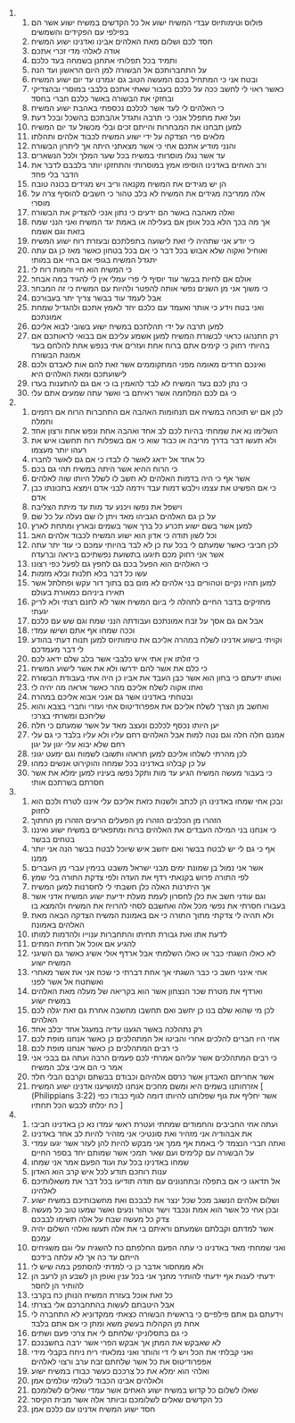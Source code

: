 <ol>
  <li>
    <ol>
      <li>פולוס וטימותיוס עבדי המשיח ישוע אל כל הקדשים במשיח ישוע אשר הם בפילפי עם הפקידים והשמשים׃</li>
      <li>חסד לכם ושלום מאת האלהים אבינו ואדנינו ישוע המשיח׃</li>
      <li>אודה לאלהי מדי זכרי אתכם׃</li>
      <li>ותמיד בכל תפלותי אתחנן בשמחה בעד כלכם׃</li>
      <li>על התחברותכם אל הבשורה למן היום הראשון ועד הנה׃</li>
      <li>ובטח אני כי המתחיל בכם המעשה הטוב גם יגמרנו עד יום ישוע המשיח׃</li>
      <li>כאשר ראוי לי לחשב ככה על כלכם בעבור שאתי אתכם בלבבי במוסרי ובהצדיקי ובחזקי את הבשורה באשר כלכם חברי בחסד׃</li>
      <li>כי האלהים לי לעד אשר לכלכם נכספתי באהבת ישוע המשיח׃</li>
      <li>ועל זאת מתפלל אנכי כי תרבה ותגדל אהבתכם בהשכל ובכל דעת׃</li>
      <li>למען תבחנו את המבחרות והייתם זכים ובלי מכשול עד יום המשיח׃</li>
      <li>מלאים פרי הצדקה על ידי ישוע המשיח לכבוד אלהים ותהלתו׃</li>
      <li>והנני מודיע אתכם אחי כי אשר מצאתני היתה אך ליתרון הבשורה׃</li>
      <li>עד אשר נגלו מוסרותי במשיח בכל שער המלך ולכל הנשארים׃</li>
      <li>ורב האחים באדנינו הוסיפו אמץ במוסרותי והתחזקו יותר בלבבם לדבר את הדבר בלי פחד׃</li>
      <li>הן יש מגידים את המשיח מקנאה וריב ויש מגידים בכונה טובה׃</li>
      <li>אלה ממריבה מגידים את המשיח לא בלב טהור כי חשבים להוסיף צרה על מוסרי׃</li>
      <li>ואלה מאהבה באשר הם ידעים כי נתון אנכי להצדיק את הבשורה׃</li>
      <li>אך מה בכך הלא בכל אופן אם בעלילה או באמת יגד המשיח ואני הנני שמח בזאת וגם אשמח׃</li>
      <li>כי יודע אני שתהיה לי זאת לישועה בתפלתכם ובעזרת רוח ישוע המשיח׃</li>
      <li>ואוחיל ואקוה שלא אבוש בכל דבר כי אם בכל בטחון כאשר מאז כן גם עתה יתגדל המשיח בגופי אם בחיי אם במותי׃</li>
      <li>כי המשיח הוא חיי והמות רוח לי׃</li>
      <li>אולם אם לחיות בבשר עוד יוסיף לי פרי עמלי אין לי להגיד במה אבחר׃</li>
      <li>כי משוך אני מן השנים נפשי אותה להפטר ולהיות עם המשיח כי זה המבחר׃</li>
      <li>אבל לעמד עוד בבשר צריך יתר בעבורכם׃</li>
      <li>ואני בטח וידע כי אותר ואעמד עם כלכם יחד לאמץ אתכם ולהגדיל שמחת אמונתכם׃</li>
      <li>למען תרבה על ידי תהלתכם במשיח ישוע בשובי לבוא אליכם׃</li>
      <li>רק חתנהגו כראוי לבשורת המשיח למען אשמע עליכם אם בבואי לראותכם אם בהיותי רחוק כי קימים אתם ברוח אחת ועזרים אתי בנפש אחת להלחם בעד אמונת הבשורה׃</li>
      <li>ואינכם חרדים מאומה מפני המתקוממים אשר זאת להם אות לאבדם ולכם לישועתכם ומאת האלהים היא׃</li>
      <li>כי נתן לכם בעד המשיח לא לבד להאמין בו כי אם גם להתענות בעדו׃</li>
      <li>כי גם לכם המלחמה אשר ראיתם בי ואשר עתה שמעים אתם עלי׃</li>
    </ol>
  </li>
  <li>
    <ol>
      <li>לכן אם יש תוכחה במשיח אם תנחומות האהבה אם התחברות הרוח אם רחמים וחמלה׃</li>
      <li>השלימו נא את שמחתי בהיות לכם לב אחד ואהבה אחת ונפש אחת ורצון אחד׃</li>
      <li>ולא תעשו דבר בדרך מריבה או כבוד שוא כי אם בשפלות רוח תחשבו איש את רעהו יותר מעצמו׃</li>
      <li>כל אחד אל ידאג לאשר לו לבדו כי אם גם לאשר לחברו׃</li>
      <li>כי הרוח ההיא אשר היתה במשיח תהי גם בכם׃</li>
      <li>אשר אף כי היה בדמות האלהים לא חשב לו לשלל היותו שוה לאלהים׃</li>
      <li>כי אם הפשיט את עצמו וילבש דמות עבד וידמה לבני אדם וימצא בתכונתו כבן אדם׃</li>
      <li>וישפל את נפשו ויכנע עד מות עד מיתת הצליבה׃</li>
      <li>על כן גם האלהים הגביהו מאד ויתן לו שם נעלה על כל שם׃</li>
      <li>למען אשר בשם ישוע תכרע כל ברך אשר בשמים ובארץ ומתחת לארץ׃</li>
      <li>וכל לשון תודה כי אדון הוא ישוע המשיח לכבוד אלהים האב׃</li>
      <li>לכן חביבי כאשר שמעתם לי בכל עת כן לא לבד בהיותי עמכם כי עוד יתר עתה אשר אני רחוק מכם תיגעו בתשועת נפשתיכם ביראה וברעדה׃</li>
      <li>כי האלהים הוא הפעל בכם גם לחפץ גם לפעל כפי רצונו׃</li>
      <li>עשו כל דבר בלא תלנות ובלא מזמות׃</li>
      <li>למען תהיו נקיים וטהורים בני אלהים לא מום בם בתוך דור עקש ופתלתל אשר תאירו ביניהם כמאורת בעולם׃</li>
      <li>מחזיקים בדבר החיים לתהלה לי ביום המשיח אשר לא לחנם רצתי ולא לריק יגעתי׃</li>
      <li>אבל אם גם אסך על זבח אמונתכם ועבודתה הנני שמח וגם שש עם כלכם׃</li>
      <li>וככה שמחו אף אתם ושישו עמדי׃</li>
      <li>וקויתי בישוע אדנינו לשלח במהרה אליכם את טימותיוס למען תנוח דעתי בהודע לי דבר מעמדכם׃</li>
      <li>כי זולתו אין אתי איש כלבבי אשר בלב שלם ידאג לכם׃</li>
      <li>כי כלם את אשר להם ידרשו ולא את אשר לישוע המשיח׃</li>
      <li>ואותו ידעתם כי בחון הוא אשר כבן העבד את אביו כן היה אתי בעבודת הבשורה׃</li>
      <li>ואתו אקוה לשלח אליכם מהר כאשר אראה מה יהיה לי׃</li>
      <li>ובטחתי באדנינו אשר גם אנכי אבוא אליכם במהרה׃</li>
      <li>ואחשב מן הצרך לשלח אליכם את אפפרודיטוס אחי ועזרי וחברי בצבא והוא שליחכם ומשרתי בצרכי׃</li>
      <li>יען היותו נכסף לכלכם ונעצב מאד על אשר שמעתם כי חלה׃</li>
      <li>אמנם חלה חלה וגם נטה למות אבל האלהים רחם עליו ולא עליו בלבד כי גם עלי רחם שלא יבוא עלי יגון על יגון׃</li>
      <li>לכן מהרתי לשלחו אליכם למען תראהו ותשובו לשמוח וגם ימעט יגוני׃</li>
      <li>על כן קבלהו באדנינו בכל שמחה והוקירוט אנשים כמהו׃</li>
      <li>כי בעבור מעשה המשיח הגיע עד מות ותקל נפשו בעיניו למען ימלא את אשר חסרתם בשרתכם אותי׃</li>
    </ol>
  </li>
  <li>
    <ol>
      <li>ובכן אחי שמחו באדנינו הן לכתב ולשנות כזאת אליכם עלי איננו לטרח ולכם הוא לחזוק׃</li>
      <li>הזהרו מן הכלבים הזהרו מן הפעלים הרעים הזהרו מן החתוך׃</li>
      <li>כי אנחנו בני המילה העבדים את האלהים ברוח ומתפארים במשיח ישוע ואיננו בטחים בבשר׃</li>
      <li>אף כי גם לי יש לבטח בבשר ואם יחשב איש שיוכל לבטח בבשר הנה אני יותר ממנו׃</li>
      <li>אשר אני נמול בן שמונת ימים מבני ישראל משבט בנימין עברי מן העברים׃</li>
      <li>לפי התורה פרוש בקנאתי רדף את העדה ולפי צדקת התורה בלי שמץ׃</li>
      <li>אך היתרנות האלה כלן חשבתי לי לחסרנות למען המשיח׃</li>
      <li>וגם עודני חשב את כלן לחסרון לעמת מעלת ידיעת ישוע המשיח אדני אשר בעבורו חסרתי את נפשי מכל אלה ואחשבם לסחי להרויח את המשיח ולהמצא בו׃</li>
      <li>ולא תהיה לי צדקתי מתוך התורה כי אם באמונת המשיח הצדקה הבאה מאת האלהים באמונה׃</li>
      <li>לדעת אתו ואת גבורת תחיתו והתחברות ענוייו ולהדמות למותו׃</li>
      <li>להגיע אם אוכל אל תחית המתים׃</li>
      <li>לא כאלו השגתי כבר או כאלו השלמתי אבל ארדף אולי אשיג כאשר גם השיגני המשיח ישוע׃</li>
      <li>אחי אינני חשב כי כבר השגתי אך אחת דברתי כי שכח אני את אשר מאחרי ואשתטח אל אשר לפני׃</li>
      <li>וארדף את מטרת שכר הנצחון אשר הוא בקריאה של מעלה מאת האלהים במשיח ישוע׃</li>
      <li>לכן מי שהוא שלם בנו כן יחשב ואם תחשבו מחשבה אחרת גם זאת יגלה לכם האלהים׃</li>
      <li>רק נתהלכה באשר הגענו עדיה במעגל אחד יבלב אחד׃</li>
      <li>אחי היו חברים להלכים אחרי והביטו אל המתהלכים כן כאשר אנחנו מופת לכם׃</li>
      <li>כי רבים המתהלכים כן כאשר אנחנו מופת לכם׃</li>
      <li>כי רבים המתהלכים אשר עליהם אמרתי לכם פעמים הרבה ועתה גם בבכי אני אמר כי הם איבי צלב המשיח׃</li>
      <li>אשר אחריתם האבדון אשר כרסם אלהיהם וכבודם בבשתם וקרבם הבלי חלד׃</li>
      <li>אזרחותנו בשמים היא ומשם מחכים אנחנו למושיענו אדנינו ישוע המשיח׃ [ (Philippians 3:22) אשר יחליף את גוף שפלותנו להיותו דומה לגוף כבודו כפי כח יכלתו לכבש הכל תחתיו׃ ]</li>
    </ol>
  </li>
  <li>
    <ol>
      <li>ועתה אחי החביבים והחמודים שמחתי ועטרת ראשי עמדו נא כן באדנינו חביבי׃</li>
      <li>את אבהודיה אני מזהיר ואת סונטיכי אני מזהיר להיות לב אחד באדנינו׃</li>
      <li>ואתה חברי הנצמד לי באמת אף ממך אני מבקש להיות להן לעזר אשר יגעו עמדי על הבשורה עם קלימיס ועם שאר תמכי אשר שמותם יחד בספר החיים׃</li>
      <li>שמחו באדנינו בכל עת ועוד הפעם אמר אני שמחו׃</li>
      <li>ענות רוחכם תודע לכל איש קרב הוא האדון׃</li>
      <li>אל תדאגו כי אם בתפלה ובתחנונים עם תודה תודיעו בכל דבר את משאלותיכם לאלהינו׃</li>
      <li>ושלום אלהים הנשגב מכל שכל ינצר את לבבכם ואת מחשבותיכם במשיח ישוע׃</li>
      <li>ובכן אחי כל אשר הוא אמת ונכבד וישר וטהור ונעים ואשר שמעו טוב כל מעשה צדק כל מעשה שבח על אלה תשימו לבבכם׃</li>
      <li>אשר למדתם וקבלתם ושמעתם וראיתם בי את אלה תעשו ואלהי השלום יהיה עמכם׃</li>
      <li>ואני שמחתי מאד באדנינו כי עתה הפעם החלפתם כח להשגיח עלי וגם משגיחים הייתם עד כה אך לא עלתה בידכם׃</li>
      <li>ולא ממחסור אדבר כן כי למדתי להסתפק במה שיש לי׃</li>
      <li>ידעתי לענות אף ידעתי להותיר מחנך אני בכל ענין ואופן הן לשבע הן לרעב הן להותיר הן לחסר׃</li>
      <li>כל זאת אוכל בעזרת המשיח הנותן כח בקרבי׃</li>
      <li>אבל היטבתם לעשות בהתחברכם אלי בצרתי׃</li>
      <li>וידעתם גם אתם פילפיים כי בראשית הבשורה כצאתי ממקדוניא לא התחברה לי אחת מן הקהלות בעשק משא ומתן כי אם אתם בלבד׃</li>
      <li>כי גם בתסלוניקי שלחתם לי את צרכי פעם ושתים׃</li>
      <li>לא שאבקש את המתן אך אבקש הפרי אשר ירבה בחשבנכם׃</li>
      <li>ואני קבלתי את הכל ויש לי די והותר ואני נמלאתי ריח ניחח בקבלי מידי אפפרודיטוס את כל אשר שלחתם זבח ערב ורצוי לאלהים׃</li>
      <li>ואלהי הוא ימלא את כל צרככם כעשר כבודו במשיח ישוע׃</li>
      <li>ולאלהים אבינו הכבוד לעולמי עולמים אמן׃</li>
      <li>שאלו לשלום כל קדוש במשיח ישוע האחים אשר עמדי שאלים לשלומכם׃</li>
      <li>כל הקדשים שאלים לשלומכם וביותר אלה אשר מבית הקיסר׃</li>
      <li>חסד ישוע המשיח אדנינו עם כלכם אמן׃</li>
    </ol>
  </li>
</ol>